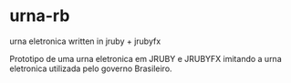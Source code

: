 # urna-rb
urna eletronica written in jruby + jrubyfx

Prototipo de uma urna eletronica em JRUBY e JRUBYFX imitando a urna eletronica utilizada pelo governo Brasileiro.


